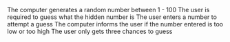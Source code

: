 The computer generates a random number between 1 - 100
The user is required to guess what the hidden number is
The user enters a number to attempt a guess
The computer informs the user if the number entered is too low or too high 
The user only gets three chances to guess
